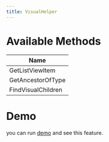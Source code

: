 ```yaml
---
title: VisualHelper
---
```


# Available Methods

|Name|
|-|
|GetListViewItem|
|GetAncestorOfType|
|FindVisualChildren|

# Demo
you can run [demo](https://github.com/WinUICommunity/WinUICommunity) and see this feature.
